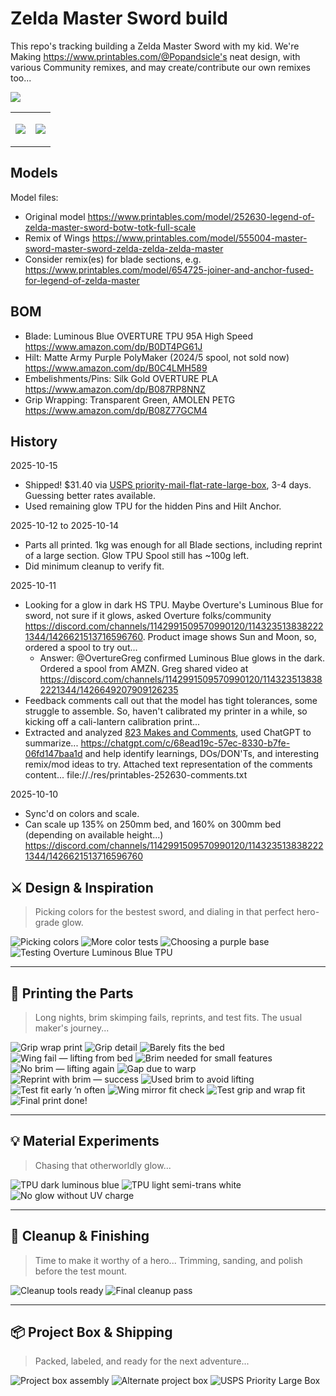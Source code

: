 # Zelda Master Sword build

This repo's tracking building a Zelda Master Sword with my kid.  We're Making https://www.printables.com/@Popandsicle's neat design, with various Community remixes, and may create/contribute our own remixes too...

![](./img/20251014_parts,printing,done!.jpg)

<table>
<tr><td>

![](./img/20251014_parts,test-fit.jpeg)

</td><td>

![](./img/20251014_parts,test-fit.2.jpeg)

</td></tr></table>

## Models

Model files:
- Original model https://www.printables.com/model/252630-legend-of-zelda-master-sword-botw-totk-full-scale
- Remix of Wings https://www.printables.com/model/555004-master-sword-master-sword-zelda-zelda-zelda-master
- Consider remix(es) for blade sections, e.g. https://www.printables.com/model/654725-joiner-and-anchor-fused-for-legend-of-zelda-master 

## BOM
- Blade: Luminous Blue OVERTURE TPU 95A High Speed https://www.amazon.com/dp/B0DT4PG61J
- Hilt: Matte Army Purple PolyMaker (2024/5 spool, not sold now) https://www.amazon.com/dp/B0C4LMH589 
- Embelishments/Pins: Silk Gold OVERTURE PLA  https://www.amazon.com/dp/B087RP8NNZ 
- Grip Wrapping: Transparent Green, AMOLEN PETG https://www.amazon.com/dp/B08Z77GCM4

## History

2025-10-15
- Shipped! $31.40 via [USPS priority-mail-flat-rate-large-box](https://store.usps.com/store/product/shipping-supplies/priority-mail-flat-rate-large-box-P_LARGE_FRB), 3-4 days.  Guessing better rates available.
- Used remaining glow TPU for the hidden Pins and Hilt Anchor.

2025-10-12 to 2025-10-14
- Parts all printed.  1kg was enough for all Blade sections, including reprint of a large section.  Glow TPU Spool still has ~100g left. 
- Did minimum cleanup to verify fit.

2025-10-11 
- Looking for a glow in dark HS TPU.  Maybe Overture's Luminous Blue for sword, not sure if it glows, asked Overture folks/community  https://discord.com/channels/1142991509570990120/1143235138382221344/1426621513716596760.  Product image shows Sun and Moon, so, ordered a spool to try out...
  - Answer:  @OvertureGreg confirmed Luminous Blue glows in the dark.  Ordered a spool from AMZN.  Greg shared video at https://discord.com/channels/1142991509570990120/1143235138382221344/1426649207909126235 
- Feedback comments call out that the model has tight tolerances, some struggle to assemble.  So, haven't calibrated my printer in a while, so kicking off a cali-lantern calibration print...
- Extracted and analyzed [823 Makes and Comments](https://www.printables.com/model/252630-legend-of-zelda-master-sword-botw-totk-full-scale/comments), used ChatGPT to summarize... https://chatgpt.com/c/68ead19c-57ec-8330-b7fe-06fd147baa1d and help identify learnings, DOs/DON'Ts, and interesting remix/mod ideas to try.  Attached text representation of the comments content... file://./res/printables-252630-comments.txt

2025-10-10 
- Sync'd on colors and scale.  
- Can scale up 135% on 250mm bed, and 160% on 300mm bed (depending on available height...)
https://discord.com/channels/1142991509570990120/1143235138382221344/1426621513716596760




## ⚔️ Design & Inspiration
> Picking colors for the bestest sword, and dialing in that perfect hero-grade glow.

![Picking colors](./img/20251010_design,picking-colors.jpeg)
![More color tests](./img/20251010_design,picking-colors.2.jpeg)
![Choosing a purple base](./img/20251010_design,pick-a-purple.jpg)
![Testing Overture Luminous Blue TPU](./img/20251011_parts,bom,amzn-overture-luminous-blue-hs-tpu.png)

---

## 🧩 Printing the Parts
> Long nights, brim skimping fails, reprints, and test fits.  The usual maker's journey...

![Grip wrap print](./img/20251012_parts,printing,grip-wrap.jpeg)
![Grip detail](./img/20251012_parts,printing,grip.jpeg)
![Barely fits the bed](./img/20251012_parts,printing,barely-fits.jpeg)
![Wing fail — lifting from bed](./img/20251012_parts,printing,wing-failed-lifting-from-bed.jpg)
![Brim needed for small features](./img/20251013_parts,printing,brim-needed-for-small-features.jpg)
![No brim — lifting again](./img/20251013_parts,printing,no-brim-lifting.jpeg)
![Gap due to warp](./img/20251013_parts,printing,gap-due-to-warp.jpeg)
![Reprint with brim — success](./img/20251014_parts,printing,reprint-with-brim-to-avoid-warp.jpeg)
![Used brim to avoid lifting](./img/20251014_parts,printing,used-brim-to-avoid-lifting.jpg)
![Test fit early ’n often](./img/20251013_parts,printing,test-fit-early-'n-often.jpeg)
![Wing mirror fit check](./img/20251013_parts,printing,test-wings-mirror-fit.jpeg)
![Test grip and wrap fit](./img/20251012_parts,printing,test-grip-and-wrap-fit.jpg)
![Final print done!](./img/20251014_parts,printing,done!.jpg)

---

## 💡 Material Experiments
> Chasing that otherworldly glow...

![TPU dark luminous blue](./img/20251013_tpu-dark-glow-blue.jpg)
![TPU light semi-trans white](./img/20251013_tpu-light-white-semi-trans.jpg)
![No glow without UV charge](./img/20251013_parts,testing,no-glow-when-no-UV-charging.jpeg)

---

## 🧰 Cleanup & Finishing
> Time to make it worthy of a hero...  Trimming, sanding, and polish before the test mount.

![Cleanup tools ready](./img/20251015_parts,cleanup-tools.jpg)
![Final cleanup pass](./img/20251015_parts,cleanup.jpg)

---

## 📦 Project Box & Shipping
> Packed, labeled, and ready for the next adventure...

![Project box assembly](./img/20251014_parts,project-box.jpg)
![Alternate project box](./img/20251013_parts,project-box.jpeg)
![USPS Priority Large Box](./img/20251015-shipping,USPS-Priority-Large.jpeg)
